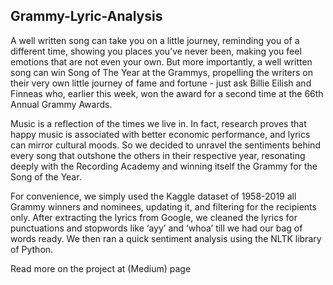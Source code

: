 ## Grammy-Lyric-Analysis

A well written song can take you on a little journey, reminding you of a different time, showing you places you’ve never been, making you feel emotions that are not even your own. But more importantly, a well written song can win Song of The Year at the Grammys, propelling the writers on their very own little journey of fame and fortune - just ask Billie Eilish and Finneas who, earlier this week, won the award for a second time at the 66th Annual Grammy Awards. 

Music is a reflection of the times we live in. In fact, research proves that happy music is associated with better economic performance, and lyrics can mirror cultural moods. So we decided to unravel the sentiments behind every song that outshone the others in their respective year, resonating deeply with the Recording Academy and winning itself the Grammy for the Song of the Year. 

For convenience, we simply used the Kaggle dataset of 1958-2019 all Grammy winners and nominees, updating it, and filtering for the recipients only. After extracting the lyrics from Google, we cleaned the lyrics for punctuations and stopwords like ‘ayy’ and ‘whoa’ till we had our bag of words ready. We then ran a quick sentiment analysis using the NLTK library of Python. 

Read more on the project at (Medium) page
